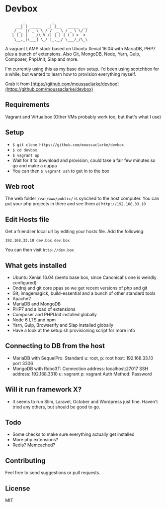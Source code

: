 # Devbox
```
        _            _               
     __| | _____   _| |__   _____  __
    / _` |/ _ \ \ / /  _ \ / _ \ \/ /
   | (_| |  __/\ V /| |_) | (_) >  < 
    \__,_|\___| \_/ |_.__/ \___/_/\_\
```
A vagrant LAMP stack based on Ubuntu Xenial 16.04 with MariaDB, PHP7 plus a bunch of extensions. Also Git, MongoDB, Node, Yarn, Gulp, Composer, PhpUnit, Slap and more.

I'm currently using this as my base dev setup. I'd been using scotchbox for a while, but wanted to learn how to provision everything myself.

Grab it from [https://github.com/moussaclarke/devbox](https://github.com/moussaclarke/devbox)

## Requirements
Vagrant and Virtualbox (Other VMs probably work too, but that's what I use)

## Setup
* `$ git clone https://github.com/moussaclarke/devbox`
* `$ cd devbox`
* `$ vagrant up`
* Wait for it to download and provision, could take a fair few minutes so go and make a cuppa
* You can then `$ vagrant ssh` to get in to the box

## Web root
The web folder `/var/www/public/` is synched to the host computer. You can put your php projects in there and see them at `http://192.168.33.10`

## Edit Hosts file
Get a friendlier local url by editing your hosts file. Add the following:

`192.168.33.10 dev.box dev.box`

You can then visit `http://dev.box`

## What gets installed
* Ubuntu Xenial 16.04 (bento base box, since Canonical's one is weirdly configured)
* Ondrej and git core ppas so we get recent versions of php and git
* Git, imagemagick, build-essential and a bunch of other standard tools
* Apache2
* MariaDB and MongoDB
* PHP7 and a load of extensions
* Composer and PHPUnit installed globally
* Node 6 LTS and npm
* Yarn, Gulp, Browserify and Slap installed globally
* Have a look at the setup.sh provisioning script for more info

## Connecting to DB from the host
* MariaDB with SequelPro: Standard u: root, p: root host: 192.168.33.10 port 3306
* MongoDB with Robo3T: Connection address: localhost:27017 SSH address: 192.168.3310 u: vagrant p: vagrant Auth Method: Password

## Will it run framework X?
* It seems to run Slim, Laravel, October and Wordpress just fine. Haven't tried any others, but should be good to go.

## Todo
* Some checks to make sure everything actually get installed
* More php extensions?
* Redis? Memcached?

## Contributing
Feel free to send suggestions or pull requests.

## License
MIT


